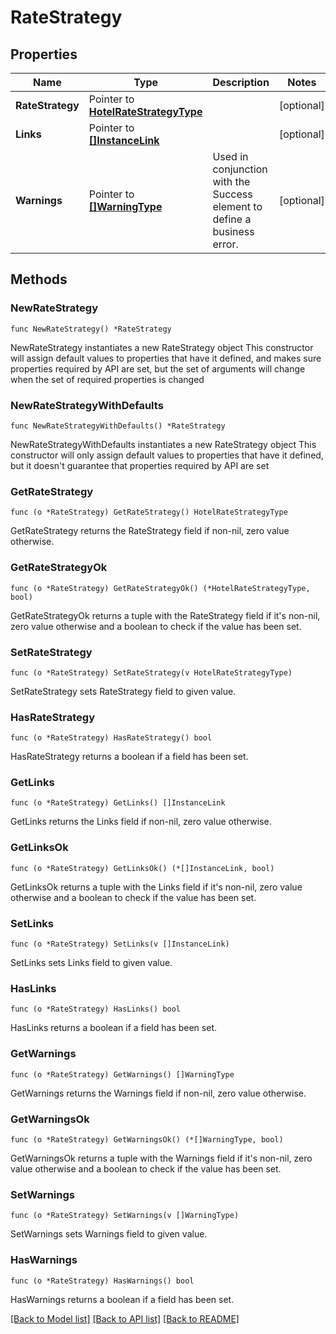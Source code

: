 # RateStrategy

## Properties

Name | Type | Description | Notes
------------ | ------------- | ------------- | -------------
**RateStrategy** | Pointer to [**HotelRateStrategyType**](HotelRateStrategyType.md) |  | [optional] 
**Links** | Pointer to [**[]InstanceLink**](InstanceLink.md) |  | [optional] 
**Warnings** | Pointer to [**[]WarningType**](WarningType.md) | Used in conjunction with the Success element to define a business error. | [optional] 

## Methods

### NewRateStrategy

`func NewRateStrategy() *RateStrategy`

NewRateStrategy instantiates a new RateStrategy object
This constructor will assign default values to properties that have it defined,
and makes sure properties required by API are set, but the set of arguments
will change when the set of required properties is changed

### NewRateStrategyWithDefaults

`func NewRateStrategyWithDefaults() *RateStrategy`

NewRateStrategyWithDefaults instantiates a new RateStrategy object
This constructor will only assign default values to properties that have it defined,
but it doesn't guarantee that properties required by API are set

### GetRateStrategy

`func (o *RateStrategy) GetRateStrategy() HotelRateStrategyType`

GetRateStrategy returns the RateStrategy field if non-nil, zero value otherwise.

### GetRateStrategyOk

`func (o *RateStrategy) GetRateStrategyOk() (*HotelRateStrategyType, bool)`

GetRateStrategyOk returns a tuple with the RateStrategy field if it's non-nil, zero value otherwise
and a boolean to check if the value has been set.

### SetRateStrategy

`func (o *RateStrategy) SetRateStrategy(v HotelRateStrategyType)`

SetRateStrategy sets RateStrategy field to given value.

### HasRateStrategy

`func (o *RateStrategy) HasRateStrategy() bool`

HasRateStrategy returns a boolean if a field has been set.

### GetLinks

`func (o *RateStrategy) GetLinks() []InstanceLink`

GetLinks returns the Links field if non-nil, zero value otherwise.

### GetLinksOk

`func (o *RateStrategy) GetLinksOk() (*[]InstanceLink, bool)`

GetLinksOk returns a tuple with the Links field if it's non-nil, zero value otherwise
and a boolean to check if the value has been set.

### SetLinks

`func (o *RateStrategy) SetLinks(v []InstanceLink)`

SetLinks sets Links field to given value.

### HasLinks

`func (o *RateStrategy) HasLinks() bool`

HasLinks returns a boolean if a field has been set.

### GetWarnings

`func (o *RateStrategy) GetWarnings() []WarningType`

GetWarnings returns the Warnings field if non-nil, zero value otherwise.

### GetWarningsOk

`func (o *RateStrategy) GetWarningsOk() (*[]WarningType, bool)`

GetWarningsOk returns a tuple with the Warnings field if it's non-nil, zero value otherwise
and a boolean to check if the value has been set.

### SetWarnings

`func (o *RateStrategy) SetWarnings(v []WarningType)`

SetWarnings sets Warnings field to given value.

### HasWarnings

`func (o *RateStrategy) HasWarnings() bool`

HasWarnings returns a boolean if a field has been set.


[[Back to Model list]](../README.md#documentation-for-models) [[Back to API list]](../README.md#documentation-for-api-endpoints) [[Back to README]](../README.md)


